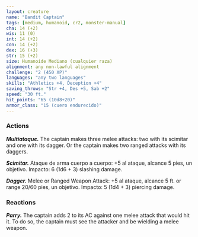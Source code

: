 ```yaml
---
layout: creature
name: "Bandit Captain"
tags: [medium, humanoid, cr2, monster-manual]
cha: 14 (+2)
wis: 11 (0)
int: 14 (+2)
con: 14 (+2)
dex: 16 (+3)
str: 15 (+2)
size: Humanoide Mediano (cualquier raza)
alignment: any non-lawful alignment
challenge: "2 (450 XP)"
languages: "any two languages"
skills: "Athletics +4, Deception +4"
saving_throws: "Str +4, Des +5, Sab +2"
speed: "30 ft."
hit_points: "65 (10d8+20)"
armor_class: "15 (cuero endurecido)"
---
```


### Actions

***Multiataque.*** The captain makes three melee attacks: two with its scimitar and one with its dagger. Or the captain makes two ranged attacks with its daggers.

***Scimitar.*** Ataque de arma cuerpo a cuerpo: +5 al ataque, alcance 5 pies, un objetivo. Impacto: 6 (1d6 + 3) slashing damage.

***Dagger.*** Melee or Ranged Weapon Attack: +5 al ataque, alcance 5 ft. or range 20/60 pies, un objetivo. Impacto: 5 (1d4 + 3) piercing damage.

### Reactions

***Parry.*** The captain adds 2 to its AC against one melee attack that would hit it. To do so, the captain must see the attacker and be wielding a melee weapon.